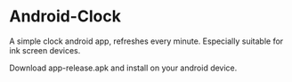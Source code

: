 # Android-Clock

A simple clock android app, refreshes every minute. Especially suitable for ink screen devices.

Download app-release.apk and install on your android device.
